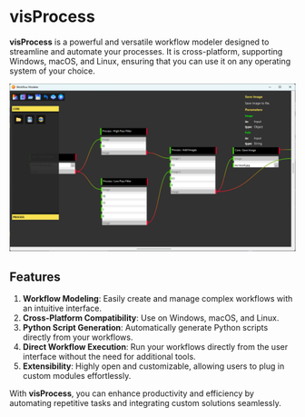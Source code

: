 # visProcess

**visProcess** is a powerful and versatile workflow modeler designed to streamline and automate your processes. It is cross-platform, supporting Windows, macOS, and Linux, ensuring that you can use it on any operating system of your choice. 

![Main Window](/res/capture-main-window.png)

## Features

1. **Workflow Modeling**: Easily create and manage complex workflows with an intuitive interface.
2. **Cross-Platform Compatibility**: Use on Windows, macOS, and Linux.
3. **Python Script Generation**: Automatically generate Python scripts directly from your workflows.
4. **Direct Workflow Execution**: Run your workflows directly from the user interface without the need for additional tools.
5. **Extensibility**: Highly open and customizable, allowing users to plug in custom modules effortlessly.

With **visProcess**, you can enhance productivity and efficiency by automating repetitive tasks and integrating custom solutions seamlessly.
